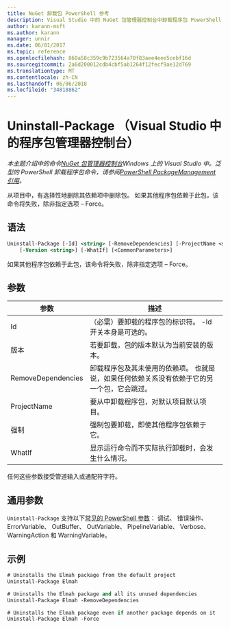 ```yaml
---
title: NuGet 卸载包 PowerShell 参考
description: Visual Studio 中的 NuGet 包管理器控制台中卸载程序包 PowerShell 命令参考。
author: karann-msft
ms.author: karann
manager: unnir
ms.date: 06/01/2017
ms.topic: reference
ms.openlocfilehash: 860a58c359c9b723564a70f83aee4eee5cebf16d
ms.sourcegitcommit: 2a6d200012cdb4cbf5ab1264f12fecf9ae12d769
ms.translationtype: MT
ms.contentlocale: zh-CN
ms.lasthandoff: 06/06/2018
ms.locfileid: "34818862"
---
```

# <a name="uninstall-package-package-manager-console-in-visual-studio"></a>Uninstall-Package （Visual Studio 中的程序包管理器控制台）

*本主题介绍中的命令[NuGet 包管理器控制台](package-manager-console.md)Windows 上的 Visual Studio 中。泛型的 PowerShell 卸载程序包命令，请参阅[PowerShell PackageManagement 引用](/powershell/module/packagemanagement/?view=powershell-6)。*

从项目中，有选择性地删除其依赖项中删除包。 如果其他程序包依赖于此包，该命令将失败，除非指定选项 – Force。

## <a name="syntax"></a>语法

```ps
Uninstall-Package [-Id] <string> [-RemoveDependencies] [-ProjectName <string>] [-Force]
    [-Version <string>] [-WhatIf] [<CommonParameters>]
```

如果其他程序包依赖于此包，该命令将失败，除非指定选项 – Force。

## <a name="parameters"></a>参数

| 参数 | 描述 |
| --- | --- |
| Id | （必需）要卸载的程序包的标识符。 -Id 开关本身是可选的。 |
| 版本 | 若要卸载，包的版本默认为当前安装的版本。 |
| RemoveDependencies | 卸载程序包及其未使用的依赖项。 也就是说，如果任何依赖关系没有依赖于它的另一个包，它会跳过。 |
| ProjectName | 要从中卸载程序包，对默认项目默认项目。 |
| 强制 | 强制包要卸载，即使其他程序包依赖于它。 |
| WhatIf | 显示运行命令而不实际执行卸载时，会发生什么情况。 |

任何这些参数接受管道输入或通配符字符。

## <a name="common-parameters"></a>通用参数

`Uninstall-Package` 支持以下[常见的 PowerShell 参数](http://go.microsoft.com/fwlink/?LinkID=113216)： 调试、 错误操作、 ErrorVariable、 OutBuffer、 OutVariable、 PipelineVariable、 Verbose、 WarningAction 和 WarningVariable。

## <a name="examples"></a>示例

```ps
# Uninstalls the Elmah package from the default project
Uninstall-Package Elmah

# Uninstalls the Elmah package and all its unused dependencies
Uninstall-Package Elmah -RemoveDependencies 

# Uninstalls the Elmah package even if another package depends on it
Uninstall-Package Elmah -Force
```
